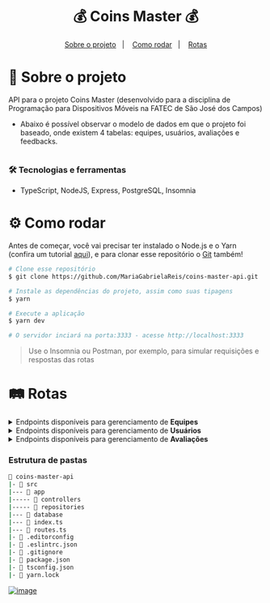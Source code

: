 <h1 align="center"> 💰 Coins Master 💰 </h1>

<p align="center" >
  <a href="#projeto">Sobre o projeto</a>&nbsp;&nbsp;&nbsp;|&nbsp;&nbsp;&nbsp;
  <a href="#requisitos">Como rodar</a>&nbsp;&nbsp;&nbsp;|&nbsp;&nbsp;&nbsp;
  <a href="#rotas">Rotas</a>
</p>

<span id="projeto">

# :bookmark_tabs: Sobre o projeto

API para o projeto Coins Master (desenvolvido para a disciplina de Programação para
Dispositivos Móveis na FATEC de São José dos Campos)

- Abaixo é possível observar o modelo de dados em que o projeto foi baseado, onde existem
  4 tabelas: equipes, usuários, avaliações e feedbacks.

<img></img>

### :hammer_and_wrench: Tecnologias e ferramentas

- TypeScript, NodeJS, Express, PostgreSQL, Insomnia

<span id="requisitos">

# :gear: Como rodar

Antes de começar, você vai precisar ter instalado o Node.js e o Yarn (confira um tutorial
[aqui](https://www.notion.so/Instala-o-das-ferramentas-405f3e8b014649cbb422dee6b5bd0535)),
e para clonar esse repositório o [Git](https://git-scm.com/) também!

```bash
# Clone esse repositório
$ git clone https://github.com/MariaGabrielaReis/coins-master-api.git

# Instale as dependências do projeto, assim como suas tipagens
$ yarn

# Execute a aplicação
$ yarn dev

# O servidor inciará na porta:3333 - acesse http://localhost:3333
```

> Use o Insomnia ou Postman, por exemplo, para simular requisições e respostas das rotas

<div id="rotas">

# :railway_track: Rotas

<details>
 <summary>Endpoints disponíveis para gerenciamento de <b>Equipes</b></summary>
 <br>
<div align="center">

|                                                                    Tipo | Situação          | Caminho        |
| ----------------------------------------------------------------------: | :---------------- | :------------- |
|    [![](https://img.shields.io/badge/GET-2E8B57?style=for-the-badge)]() | Listar equipes    | `/teams`       |
|   [![](https://img.shields.io/badge/POST-4682B4?style=for-the-badge)]() | Criar equipe      | `/teams`       |
|    [![](https://img.shields.io/badge/GET-2E8B57?style=for-the-badge)]() | Visualizar equipe | `/teams/:code` |
|    [![](https://img.shields.io/badge/PUT-9370DB?style=for-the-badge)]() | Atualizar equipe  | `/teams/:code` |
| [![](https://img.shields.io/badge/DELETE-CD853F?style=for-the-badge)]() | Excluir equipe    | `/teams/:code` |

</div>
</details>

<details>
 <summary>Endpoints disponíveis para gerenciamento de <b>Usuários</b></summary>
 <br>
<div align="center">

|                                                                    Tipo | Situação           |   Caminho    |
| ----------------------------------------------------------------------: | :----------------- | :----------: |
|    [![](https://img.shields.io/badge/GET-2E8B57?style=for-the-badge)]() | Listar usuários    |   `/users`   |
|   [![](https://img.shields.io/badge/POST-4682B4?style=for-the-badge)]() | Criar usuário      |   `/users`   |
|    [![](https://img.shields.io/badge/GET-2E8B57?style=for-the-badge)]() | Visualizar usuário | `/users/:id` |
|    [![](https://img.shields.io/badge/PUT-9370DB?style=for-the-badge)]() | Atualizar usuário  | `/users/:id` |
| [![](https://img.shields.io/badge/DELETE-CD853F?style=for-the-badge)]() | Excluir usuário    | `/users/:id` |

</div>
</details>

<details>
 <summary>Endpoints disponíveis para gerenciamento de <b>Avaliações</b></summary>
 <br>
<div align="center">

|                                                                  Tipo | Situação             | Caminho               |
| --------------------------------------------------------------------: | :------------------- | :-------------------- |
| [![](https://img.shields.io/badge/POST-4682B4?style=for-the-badge)]() | Criar avaliação      | `/avaliation`         |
|  [![](https://img.shields.io/badge/GET-2E8B57?style=for-the-badge)]() | Visualizar avaliação | `/avaliation/:userId` |

</div>
</details>

### Estrutura de pastas

```bash
📂 coins-master-api
|- 📁 src
|--- 📁 app
|----- 📁 controllers
|----- 📁 repositories
|--- 📁 database
|--- 📄 index.ts
|--- 📄 routes.ts
|- 📄 .editorconfig
|- 📄 .eslintrc.json
|- 📄 .gitignore
|- 📄 package.json
|- 📄 tsconfig.json
|- 📄 yarn.lock
```

[![image](https://img.shields.io/badge/✨%20Maria%20Gabriela%20Reis,%202022-LinkedIn-009973?style=flat-square)](https://www.linkedin.com/in/mariagabrielareis/)
